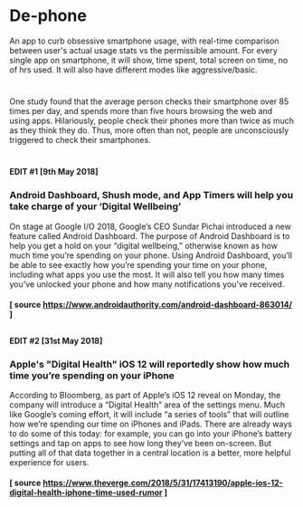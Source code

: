 # De-phone

An app to curb obsessive smartphone usage, with real-time comparison between user's actual usage stats vs the permissible amount. For every single app on smartphone, it will show, time spent, total screen on time, no of hrs used. It will also have different modes like aggressive/basic.
#
One study found that the average person checks their smartphone over 85 times per day, and spends more than five hours browsing the web and using apps. Hilariously, people check their phones more than twice as much as they think they do. Thus, more often than not, people are unconsciously triggered to check their smartphones.

#

#### EDIT #1 [9th May 2018]
### Android Dashboard, Shush mode, and App Timers will help you take charge of your ‘Digital Wellbeing’
  On stage at Google I/O 2018, Google’s CEO Sundar Pichai introduced a new feature called Android Dashboard. The purpose of Android Dashboard is to help you get a hold on your “digital wellbeing,” otherwise known as how much time you’re spending on your phone.
  Using Android Dashboard, you’ll be able to see exactly how you’re spending your time on your phone, including what apps you use the most. It will also tell you how many times you’ve unlocked your phone and how many notifications you’ve received.
#### [ source  https://www.androidauthority.com/android-dashboard-863014/ ]

##

#### EDIT #2 [31st May 2018]
### Apple's "Digital Health" iOS 12 will reportedly show how much time you’re spending on your iPhone
  According to Bloomberg, as part of Apple’s iOS 12 reveal on Monday, the company will introduce a “Digital Health” area of the settings menu. Much like Google’s coming effort, it will include “a series of tools” that will outline how we’re spending our time on iPhones and iPads. 
  There are already ways to do some of this today: for example, you can go into your iPhone’s battery settings and tap on apps to see how long they’ve been on-screen. But putting all of that data together in a central location is a better, more helpful experience for users.
#### [ source  https://www.theverge.com/2018/5/31/17413190/apple-ios-12-digital-health-iphone-time-used-rumor ]
